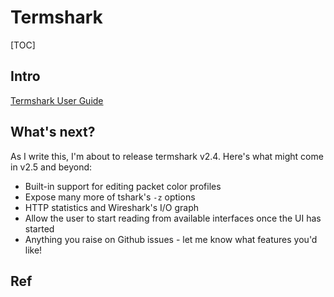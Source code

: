 # Termshark

[TOC]

## Intro

[Termshark User Guide](https://github.com/gcla/termshark/blob/master/docs/UserGuide.md#table-of-contents)



## What's next?

As I write this, I'm about to release termshark v2.4. Here's what might come in v2.5 and beyond:

- Built-in support for editing packet color profiles
- Expose many more of tshark's `-z` options
- HTTP statistics and Wireshark's I/O graph
- Allow the user to start reading from available interfaces once the UI has started
- Anything you raise on Github issues - let me know what features you'd like!



## Ref